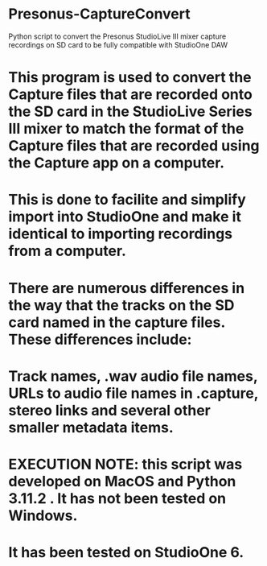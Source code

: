# Presonus-CaptureConvert
Python script to convert the Presonus StudioLive III mixer capture recordings on SD card to be fully compatible with StudioOne DAW

# This program is used to convert the Capture files that are recorded onto the SD card in the StudioLive Series III mixer to match the format of the Capture files that are recorded using the Capture app on a computer.
# This is done to facilite and simplify import into StudioOne and make it identical to importing recordings from a computer.
# There are numerous differences in the way that the tracks on the SD card named in the capture files.  These differences include:
# Track names, .wav audio file names, URLs to audio file names in .capture, stereo links and several other smaller metadata items.

# EXECUTION NOTE: this script was developed on MacOS and Python 3.11.2 .  It has not been tested on Windows.
# It has been tested on StudioOne 6.
